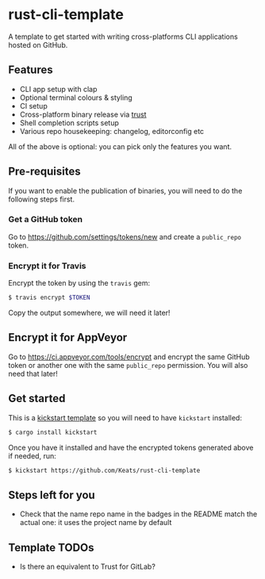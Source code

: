# rust-cli-template

A template to get started with writing cross-platforms CLI applications
hosted on GitHub.

## Features

- CLI app setup with clap
- Optional terminal colours & styling
- CI setup
- Cross-platform binary release via [trust](https://github.com/japaric/trust)
- Shell completion scripts setup
- Various repo housekeeping: changelog, editorconfig etc

All of the above is optional: you can pick only the features you want.

## Pre-requisites
If you want to enable the publication of binaries, you will need to do the following steps first.

### Get a GitHub token
Go to https://github.com/settings/tokens/new and create a `public_repo` token.

### Encrypt it for Travis
Encrypt the token by using the `travis` gem:

```bash
$ travis encrypt $TOKEN
```

Copy the output somewhere, we will need it later!

## Encrypt it for AppVeyor
Go to https://ci.appveyor.com/tools/encrypt and encrypt the same GitHub token or another one
with the same `public_repo` permission. You will also need that later!

## Get started
This is a [kickstart template](https://github.com/Keats/kickstart) so you
will need to have `kickstart` installed:

```bash
$ cargo install kickstart
```

Once you have it installed and have the encrypted tokens generated above if needed, run:

```bash
$ kickstart https://github.com/Keats/rust-cli-template
```

## Steps left for you

- Check that the name repo name in the badges in the README match the actual one: it uses the project
name by default


## Template TODOs

- Is there an equivalent to Trust for GitLab?
